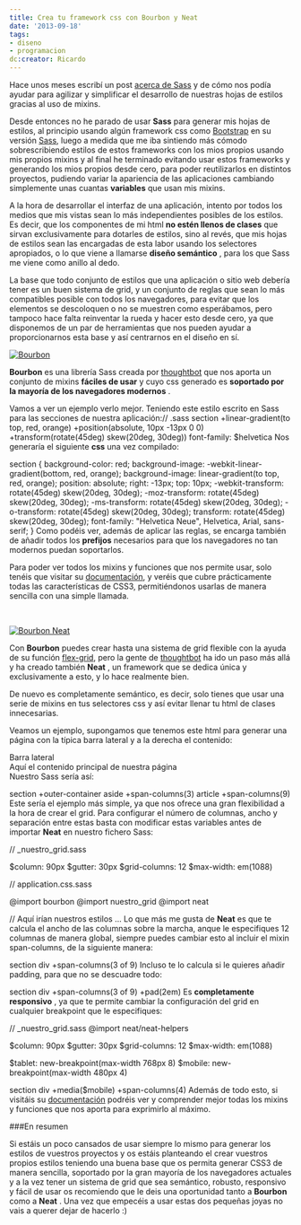 ```yaml
---
title: Crea tu framework css con Bourbon y Neat
date: '2013-09-18'
tags:
- diseno
- programacion
dc:creator: Ricardo
---
```


Hace unos meses escribí un post 
[acerca de Sass](/blog/2013-01-19-mejores-hojas-de-estilo-con-sass.markdown) y de cómo nos podía ayudar para agilizar y simplificar el desarrollo de nuestras hojas de estilos gracias al uso de 
mixins.

Desde entonces no he parado de usar 
**Sass**
 para generar mis hojas de estilos, al principio usando algún framework css como 
[Bootstrap](http://getbootstrap.com/) en su versión 
[Sass](https://github.com/thomas-mcdonald/bootstrap-sass), luego a medida que me iba sintiendo más cómodo sobrescribiendo estilos de estos frameworks con los mios propios usando mis propios 
mixins y al final he terminado evitando usar estos frameworks y generando los mios propios desde cero, para poder reutilizarlos en distintos proyectos, pudiendo variar la apariencia de las aplicaciones cambiando simplemente unas cuantas 
**variables**
 que usan mis 
mixins.

A la hora de desarrollar el interfaz de una aplicación, intento por todos los medios que mis vistas sean lo más independientes posibles de los estilos. Es decir, que los componentes de mi 
html 
**no estén llenos de clases**
 que sirvan exclusivamente para dotarles de estilos, sino al revés, que mis hojas de estilos sean las encargadas de esta labor usando los selectores apropiados, o lo que viene a llamarse 
**diseño semántico**
, para los que Sass me viene como anillo al dedo.

La base que todo conjunto de estilos que una aplicación o sitio web debería tener es un buen sistema de grid, y un conjunto de reglas que sean lo más compatibles posible con todos los navegadores, para evitar que los elementos se descoloquen o no se muestren como esperábamos, pero tampoco hace falta reinventar la rueda y hacer esto desde cero, ya que disponemos de un par de herramientas que nos pueden ayudar a proporcionarnos esta base y así centrarnos en el diseño en sí.




[![Bourbon](https://github-camo.global.ssl.fastly.net/69ff6aca7073ff74a052d728e1b431c58bb9aa3f/687474703a2f2f626f7572626f6e2e696f2f696d616765732f7368617265642f626f7572626f6e2d6c6f676f2e706e67)](http://bourbon.io/)


**Bourbon**
 es una librería Sass creada por 
[thoughtbot](http://www.thoughtbot.com/) que nos aporta un conjunto de 
mixins 
**fáciles de usar**
 y cuyo css generado es 
**soportado por la mayoría de los navegadores modernos**
.

Vamos a ver un ejemplo verlo mejor. Teniendo este estilo escrito en Sass para las secciones de nuestra aplicación:// .sass
section
  +linear-gradient(to top, red, orange)
  +position(absolute, 10px -13px 0 0)
  +transform(rotate(45deg) skew(20deg, 30deg))
  font-family: $helvetica
Nos generaría el siguiente 
**css**
 una vez compilado:

section {
  background-color: red;
  background-image: -webkit-linear-gradient(bottom, red, orange);
  background-image:         linear-gradient(to top, red, orange);
  position:         absolute;
  right:            -13px;
  top:              10px;
  -webkit-transform: rotate(45deg) skew(20deg, 30deg);
     -moz-transform: rotate(45deg) skew(20deg, 30deg);
      -ms-transform: rotate(45deg) skew(20deg, 30deg);
       -o-transform: rotate(45deg) skew(20deg, 30deg);
  transform: rotate(45deg) skew(20deg, 30deg);
  font-family: "Helvetica Neue", Helvetica, Arial, sans-serif;
}
Como podéis ver, además de aplicar las reglas, se encarga también de añadir todos los 
**prefijos**
 necesarios para que los navegadores no tan modernos puedan soportarlos.

Para poder ver todos los 
mixins y funciones que nos permite usar, solo tenéis que visitar su 
[documentación](), y veréis que cubre prácticamente todas las características de 
CSS3, permitiéndonos usarlas de manera sencilla con una simple llamada.

 


[![Bourbon Neat](https://github-camo.global.ssl.fastly.net/b3d350ec1680fb4d2ddc197812a2a5f0dc7005c3/687474703a2f2f6e6561742e626f7572626f6e2e696f2f696d616765732f6c6f676f747970652e737667)](http://neat.bourbon.io/)

Con 
**Bourbon**
 puedes crear hasta una sistema de 
grid flexible con la ayuda de su función 
[flex-grid](http://bourbon.io/docs/#flex-grid), pero la gente de 
[thoughtbot](http://www.thoughtbot.com/) ha ido un paso más allá y ha creado también 
**Neat**
, un framework que se dedica única y exclusivamente a esto, y lo hace realmente bien.

De nuevo es completamente semántico, es decir, solo tienes que usar una serie de 
mixins en tus selectores css y así evitar llenar tu 
html de clases innecesarias.

Veamos un ejemplo, supongamos que tenemos este 
html para generar una página con la típica barra lateral y a la derecha el contenido:

<section>
  <aside>
    Barra lateral
  </aside>
  <article>
    Aquí el contenido principal de nuestra página
  </article>
</section>
Nuestro Sass sería así:

section
  +outer-container
  aside
    +span-columns(3)
  article
    +span-columns(9)
Este sería el ejemplo más simple, ya que nos ofrece una gran flexibilidad a la hora de crear el grid. Para configurar el número de columnas, ancho y separación entre estas basta con modificar estas variables antes de importar 
**Neat**
 en nuestro fichero Sass:

// _nuestro_grid.sass

$column: 90px
$gutter: 30px
$grid-columns: 12
$max-width: em(1088)

// application.css.sass

@import bourbon
@import nuestro_grid
@import neat

// Aquí irían nuestros estilos
...
Lo que más me gusta de 
**Neat**
 es que te calcula el ancho de las columnas sobre la marcha, anque le especifiques 12 columnas de manera global, siempre puedes cambiar esto al incluir el 
mixin 
span-columns, de la siguiente manera:

section
  div
    +span-columns(3 of 9)
Incluso te lo calcula si le quieres añadir 
padding, para que no se descuadre todo:

section
  div
    +span-columns(3 of 9)
    +pad(2em)
Es 
**completamente responsivo**
, ya que te permite cambiar la configuración del 
grid en cualquier 
breakpoint que le especifiques:

// _nuestro_grid.sass
@import neat/neat-helpers

$column: 90px
$gutter: 30px
$grid-columns: 12
$max-width: em(1088)

$tablet: new-breakpoint(max-width 768px 8)
$mobile: new-breakpoint(max-width 480px 4)

section
  div
    +media($mobile)
      +span-columns(4)
Además de todo esto, si visitáis su 
[documentación](http://neat.bourbon.io/docs/) podréis ver y comprender mejor todas los 
mixins y funciones que nos aporta para exprimirlo al máximo.

###En resumen

Si estáis un poco cansados de usar siempre lo mismo para generar los estilos de vuestros proyectos y os estáis planteando el crear vuestros propios estilos teniendo una buena base que os permita generar CSS3 de manera sencilla, soportado por la gran mayoría de los navegadores actuales y a la vez tener un sistema de 
grid que sea semántico, robusto, responsivo y fácil de usar os recomiendo que le deis una oportunidad tanto a 
**Bourbon**
 como a 
**Neat**
. Una vez que empecéis a usar estas dos pequeñas joyas no vais a querer dejar de hacerlo :)
